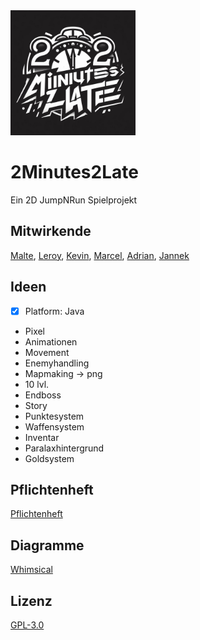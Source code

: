 <img src="LOGO1.jpeg" alt="2Minutes2Late Logo" width="200"/>

# 2Minutes2Late

Ein 2D JumpNRun Spielprojekt

## Mitwirkende

[Malte](https://github.com/EinfachMalte), [Leroy](https://github.com/TheonlyTazz), [Kevin](https://github.com/CR1MEZ), [Marcel](https://github.com/marcelgustin), [Adrian](https://github.com/YetiUnCode), [Jannek](https://github.com/LgischePersn)

## Ideen
- [x] Platform: Java
- Pixel
- Animationen
- Movement
- Enemyhandling
- Mapmaking -> png
- 10 lvl.
- Endboss
- Story
- Punktesystem
- Waffensystem
- Inventar
- Paralaxhintergrund
- Goldsystem

## Pflichtenheft

[Pflichtenheft](./Gruppe%2069%20-%202minutes%202%20late%20Pflichtenheft.pdf)

## Diagramme

[Whimsical](https://whimsical.com/join/QqDsnJ71guocMFBpUJkUfX?invite=za3a2o7o)

## Lizenz

[GPL-3.0](https://choosealicense.com/licenses/gpl-3.0/)
